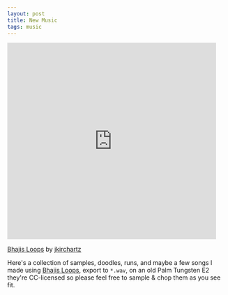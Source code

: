 ```yaml
---
layout: post
title: New Music
tags: music
---
```


<iframe width="95%" height="450" scrolling="no" frameborder="no" src="http://w.soundcloud.com/player/?url=http%3A%2F%2Fapi.soundcloud.com%2Fplaylists%2F821003&amp;show_artwork=true">
</iframe>

[Bhajis Loops](http://soundcloud.com/jkirchartz/sets/bhajis-loops) by [jkirchartz](http://soundcloud.com/jkirchartz)  

Here's a collection of samples, doodles, runs, and maybe a few songs I made
using [Bhajis Loops](http://www.chocopoolp.com/), export to `*.wav`, on an old
Palm Tungsten E2 they're CC-licensed so please feel free to
sample & chop them as you see fit.
